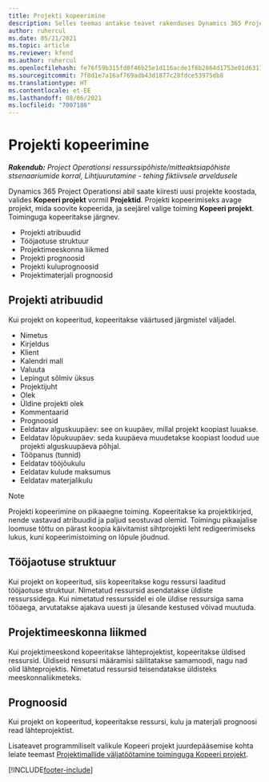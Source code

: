 ```yaml
---
title: Projekti kopeerimine
description: Selles teemas antakse teavet rakenduses Dynamics 365 Project Operations projektide kopeerimise kohta.
author: ruhercul
ms.date: 05/21/2021
ms.topic: article
ms.reviewer: kfend
ms.author: ruhercul
ms.openlocfilehash: fe76f59b315fd0f46b25e1d116acde1f6b2864d1753e01d6311ea93ae7d116fc
ms.sourcegitcommit: 7f8d1e7a16af769adb43d1877c28fdce53975db8
ms.translationtype: HT
ms.contentlocale: et-EE
ms.lasthandoff: 08/06/2021
ms.locfileid: "7007186"
---
```

# <a name="copy-a-project"></a>Projekti kopeerimine

_**Rakendub:** Project Operationsi ressurssipõhiste/mitteaktsiapõhiste stsenaariumide korral,  Lihtjuurutamine - tehing fiktiivsele arveldusele_

Dynamics 365 Project Operationsi abil saate kiiresti uusi projekte koostada, valides **Kopeeri projekt** vormil **Projektid**. Projekti kopeerimiseks avage projekt, mida soovite kopeerida, ja seejärel valige toiming **Kopeeri projekt**. Toiminguga kopeeritakse järgnev.

- Projekti atribuudid 
- Tööjaotuse struktuur
- Projektimeeskonna liikmed
- Projekti prognoosid
- Projekti kuluprognoosid
- Projektimaterjali prognoosid

## <a name="project-properties"></a>Projekti atribuudid

Kui projekt on kopeeritud, kopeeritakse väärtused järgmistel väljadel.

- Nimetus
- Kirjeldus
- Klient
- Kalendri mall
- Valuuta
- Lepingut sõlmiv üksus
- Projektijuht
- Olek
- Üldine projekti olek
- Kommentaarid
- Prognoosid
- Eeldatav alguskuupäev: see on kuupäev, millal projekt koopiast luuakse.
- Eeldatav lõpukuupäev: seda kuupäeva muudetakse koopiast loodud uue projekti alguskuupäeva põhjal.
- Tööpanus (tunnid)
- Eeldatav tööjõukulu
- Eeldatav kulude maksumus
- Eeldatav materjalikulu

> [!NOTE]
> Projekti kopeerimine on pikaaegne toiming. Kopeeritakse ka projektikirjed, nende vastavad atribuudid ja paljud seostuvad olemid. Toimingu pikaajalise loomuse tõttu on pärast koopia käivitamist sihtprojekti leht redigeerimiseks lukus, kuni kopeerimistoiming on lõpule jõudnud.

## <a name="work-breakdown-structure"></a>Tööjaotuse struktuur

Kui projekt on kopeeritud, siis kopeeritakse kogu ressursi laaditud tööjaotuse struktuur. Nimetatud ressursid asendatakse üldiste ressurssidega. Kui nimetatud ressurssidel ei ole üldise ressursiga sama tööaega, arvutatakse ajakava uuesti ja ülesande kestused võivad muutuda.

## <a name="project-team-members"></a>Projektimeeskonna liikmed

Kui projektimeeskond kopeeritakse lähteprojektist, kopeeritakse üldised ressursid. Üldiseid ressursi määramisi säilitatakse samamoodi, nagu nad olid lähteprojektis. Nimetatud ressursid teisendatakse üldisteks meeskonnaliikmeteks.

## <a name="estimates"></a>Prognoosid

Kui projekt on kopeeritud, kopeeritakse ressursi, kulu ja materjali prognoosi read lähteprojektist. 

Lisateavet programmiliselt valikule Kopeeri projekt juurdepääsemise kohta leiate teemast [Projektimallide väljatöötamine toiminguga Kopeeri projekt](dev-copy-project.md).


[!INCLUDE[footer-include](../includes/footer-banner.md)]
